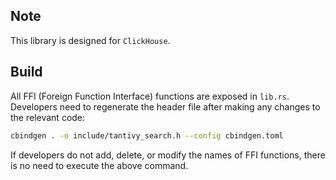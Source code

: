 ## Note

This library is designed for `ClickHouse`.

## Build

All FFI (Foreign Function Interface) functions are exposed in `lib.rs`. Developers need to regenerate the header file after making any changes to the relevant code:

```bash
cbindgen . -o include/tantivy_search.h --config cbindgen.toml 
```

If developers do not add, delete, or modify the names of FFI functions, there is no need to execute the above command.